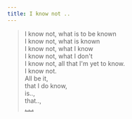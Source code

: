 ```yaml
---
title: I know not ..
---
```


> I know not, what is to be known  
> I know not, what is known  
> I know not, what I know  
> I know not, what I don't  
> I know not, all that I'm yet to know.  
> I know not.  
> All be it,  
> that I do know,  
> is..,  
> that..,  
> [. . .](https://rajpatil.dev/i-know-not/)

